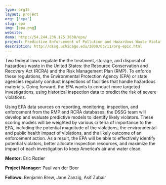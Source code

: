 ```yaml
---
type: org15
layout: project
org: ['epa']
slug: epa
img: [epa.png]
website: 
demo: http://54.244.236.175:3838/epa/
project: Predictive Enforcement of Pollution and Hazardous Waste Violations
description: http://dssg.uchicago.edu/2000/03/11/org-epic.html
---
```


<p>Two federal laws regulate the the treatment, storage, and disposal of hazardous waste in the United States: the Resource Conservation and Recovery Act (RCRA) and the Risk Management Plan (RMP). To enforce these regulations, the Environmental Protection Agency (EPA) or state agencies regularly conduct inspections of facilities that handle hazardous materials. Going forward, the EPA wants to conduct more targeted investigations, using historical inspection data to predict the risk of severe violations.</p>

<p>Using EPA data sources on reporting, monitoring, inspection, and enforcement from the RMP and RCRA databases, the DSSG team will develop and evaluate predictive models to identify likely violators. These scoring models will be weighted by various criteria of importance to the EPA, including the potential magnitude of the violations, the environmental and public health impact of violations, and the likely outcome of an enforcement action. As a result, the EPA will be able to effectively identify potential violators, better allocate inspection resources, and maximize the impact of each investigation to keep America’s air and water clean.</p>
 

<p><b>Mentor:</b> Eric Rozier

<p><b>Project Manager:</b> Paul van der Boor

<p><b>Fellows:</b> Benjamin Brew, Jane Zanzig, Asif Zubair
